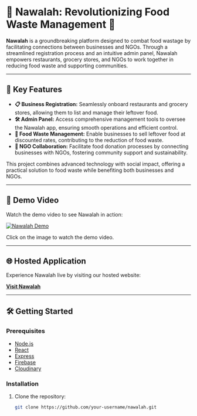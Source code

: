 # 🌟 Nawalah: Revolutionizing Food Waste Management 🌟

**Nawalah** is a groundbreaking platform designed to combat food wastage by facilitating connections between businesses and NGOs. Through a streamlined registration process and an intuitive admin panel, Nawalah empowers restaurants, grocery stores, and NGOs to work together in reducing food waste and supporting communities.

---

## 🚀 Key Features

- **📋 Business Registration:** Seamlessly onboard restaurants and grocery stores, allowing them to list and manage their leftover food.
- **🛠️ Admin Panel:** Access comprehensive management tools to oversee the Nawalah app, ensuring smooth operations and efficient control.
- **🍲 Food Waste Management:** Enable businesses to sell leftover food at discounted rates, contributing to the reduction of food waste.
- **🤝 NGO Collaboration:** Facilitate food donation processes by connecting businesses with NGOs, fostering community support and sustainability.

This project combines advanced technology with social impact, offering a practical solution to food waste while benefiting both businesses and NGOs.

---

## 🎥 Demo Video

Watch the demo video to see Nawalah in action:

[![Nawalah Demo](https://img.youtube.com/vi/4E9FwZlr-lY/0.jpg)](https://www.youtube.com/watch?v=4E9FwZlr-lY)

Click on the image to watch the demo video.

---

## 🌐 Hosted Application

Experience Nawalah live by visiting our hosted website:

[**Visit Nawalah**](https://www.nawalah.com)

---

## 🛠️ Getting Started

### Prerequisites

- [Node.js](https://nodejs.org/)
- [React](https://reactjs.org/)
- [Express](https://expressjs.com/)
- [Firebase](https://firebase.google.com/)
- [Cloudinary](https://cloudinary.com/)

### Installation

1. Clone the repository:
   ```sh
   git clone https://github.com/your-username/nawalah.git
